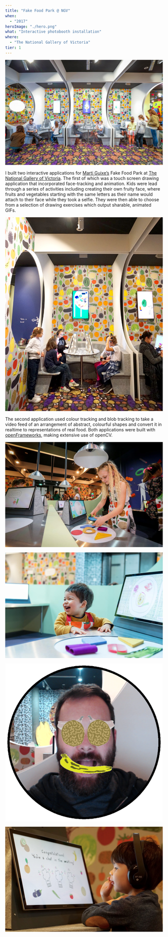 ```yaml
---
title: "Fake Food Park @ NGV"
when: 
  - "2017"
heroImage: "./hero.png"
what: "Interactive photobooth installation"
where:
  - "The National Gallery of Victoria"
tier: 1
---
```

<!-- import skateGIF from './assets/skate.gif' -->

![Fake Food Park @ The NGV](./assets/PUPR027668.jpg)

I built two interactive applications for [Marti Guixe’s](http://www.guixe.com/) Fake Food Park at [The National Gallery of Victoria](http://www.ngv.vic.gov.au/).  The first of which was a touch screen drawing application that incorporated face-tracking and animation.  Kids were lead through a series of activities including creating their own fruity face, where fruits and vegetables starting with the same letters as their name would attach to their face while they took a selfie.  They were then able to choose from a selection of drawing exercises which output sharable, animated GIFs.

![Photo courtesy of Joyce Watts tothotornot.com](./assets/Fake-Food-Park-NGV-20.jpg)

The second application used colour tracking and blob tracking to take a video feed of an arrangement of abstract, colourful shapes and convert it in realtime to representations of real food.  Both applications were built with [openFrameworks](http://openframeworks.cc/), making extensive use of openCV.

![Fake Food Park @ The NGV](./assets/PUPR027662.jpg)

![Fake Food Park @ The NGV](./assets/EVOP080617.jpg)

![Fake Food Park @ The NGV](./assets/0610-215800-575aab4813cf9-imgface.png)

<!-- <img src={skateGIF} alt="Fake Food Park @ The NGV"/> -->
<!-- ![Fake Food Park @ The NGV](./assets/skate.gif) -->

![Photo courtesy of Joyce Watts tothotornot.com](./assets/Fake-Food-Park-NGV-23.jpg)